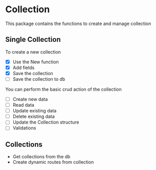 # Collection

This package contains the functions to create and manage collection

## Single Collection

To create a new collection

- [x] Use the New function
- [x] Add fields
- [x] Save the collection
- [ ] Save the collection to db

You can perform the basic crud action of the collection

- [ ] Create new data
- [ ] Read data
- [ ] Update existing data
- [ ] Delete existing data
- [ ] Update the Collection structure
- [ ] Validations

## Collections

- Get collections from the db
- Create dynamic routes from collection
